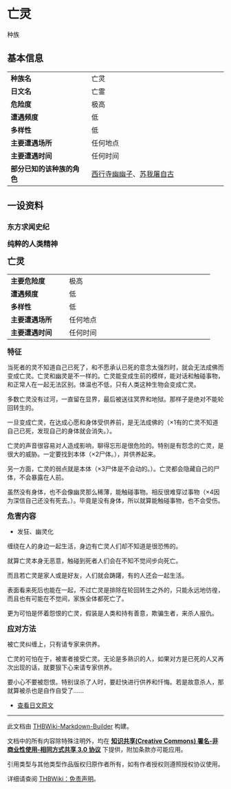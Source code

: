 # 亡灵

<!-- source html: G:\repos\THBWiki-Markdown-Builder\THBWikiMarkdown\Temp\main\7\75\ns0%3A%E4%BA%A1%E7%81%B5.html -->

种族


## 基本信息

<table>
<tbody><tr><td style="width:180px"><b>种族名</b></td><td style="min-width:300px">亡灵</td></tr><tr><td><b>日文名</b></td><td>亡霊</td></tr><tr><td><b>危险度</b></td><td>极高</td></tr><tr><td><b>遭遇频度</b></td><td>低</td></tr><tr><td><b>多样性</b></td><td>低</td></tr><tr><td><b>主要遭遇场所</b></td><td>任何地点</td></tr><tr><td><b>主要遭遇时间</b></td><td>任何时间</td></tr><tr><td><b>部分已知的该种族的角色</b></td><td><a href="./西行寺幽幽子.md" title="西行寺幽幽子">西行寺幽幽子</a>、<a href="./苏我屠自古.md" title="苏我屠自古">苏我屠自古</a></td></tr></tbody></table>



## 一设资料

### 东方求闻史纪
  
 **<big>纯粹的人类精神</big>**   

 **<big><big>亡灵</big></big>** 
  


<table><tbody><tr><td width="120px"><b>主要危险度</b></td><td width="320px">极高</td></tr><tr><td width="120px"><b>遭遇频度</b></td><td width="320px">低</td></tr><tr><td width="120px"><b>多样性</b></td><td width="320px">低</td></tr><tr><td width="120px"><b>主要遭遇场所</b></td><td width="320px">任何地点</td></tr><tr><td width="120px"><b>主要遭遇时间</b></td><td width="320px">任何时间</td></tr></tbody></table>


  
 **<big>特征</big>** 
  
  
当死者的灵不知道自己已死了，和不愿承认已死的意念太强烈时，就会无法成佛而变成亡灵。亡灵和幽灵是不一样的。亡灵能变成生前的模样，能对话和触碰事物，和正常人在一起无法区别。体温也不低，只有人类这种生物会变成亡灵。  

  
  
多数亡灵没有过河，一直留在显界，最后被送往冥界和地狱。那样子是绝对不能轮回转生的。  

一旦变成亡灵，在达成心愿和身体受供养前，是无法成佛的（×1有的亡灵不知道自己已死，发现自己的身体就会消失。）。  

  
  
亡灵的声音很容易对人造成影响，聊得忘形是很危险的。特别是有怨念的亡灵，是很大的威胁。一定要找到本体（×2尸体。），并供养起来。  

另一方面，亡灵的弱点就是本体（×3尸体是不会动的。）。亡灵都会隐藏自己的尸体，不会暴露在人前。  

  
  
虽然没有身体，也不会像幽灵那么稀薄，能触碰事物。相反很难穿过事物（×4因为深信自己还没有死去。）。毕竟是没有身体，所以就算能触碰事物，也不会受伤。  

  
  
  

 **<big>危害内容</big>** 
  

- 发狂、幽灵化

  
缠绕在人的身边一起生活，身边有亡灵人们却不知道是很恐怖的。  

  
  
就算亡灵本身无恶意，触碰到死者人们会在不知不觉间步向死亡。  

而且若亡灵是家人或是好友，人们就会踌躇，有的人还会一起生活。  

表面看来死后也能在一起，不过亡灵是排除在轮回转生之外的，只能永远地彷徨，而且也有可能在不觉间，家族全体都死亡了。  

更为可怕是怀着怨恨的亡灵，假装是人类和持有善意，欺骗生者，来杀人报仇。  

  
  
  

 **<big>应对方法</big>** 
  
  
被亡灵纠缠上，只有请专家来供养。  

亡灵的可怕在于，被害者接受亡灵。无论是多熟识的人，如果对方是已死的人又再次出现的话，就要狠下心来请专家供养。  

  
  
要小心不要被怨恨。特别误杀了人时，要赶快进行供养和忏悔。若是故意杀人，那就算被杀也是自作自受了……  

  

- [查看日文原文](./东方求闻史纪-亡灵-中日对照.md)





---

此文档由 [THBWiki-Markdown-Builder](https://github.com/Delsin-Yu/THBWiki-Markdown-Builder) 构建。

文档中的所有内容除特殊注明外，均在 [**知识共享(Creative Commons) 署名-非商业性使用-相同方式共享 3.0 协议**](https://creativecommons.org/licenses/by-sa/3.0/deed.zh-hans) 下提供，附加条款亦可能应用。

引用类型与其他类型作品版权归原作者所有，如有作者授权则遵照授权协议使用。

详细请查阅 [THBWiki：免责声明](https://thbwiki.cc/THBWiki:%E5%85%8D%E8%B4%A3%E5%A3%B0%E6%98%8E)。

